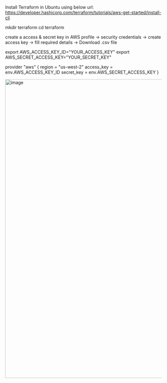 Install Terraform in Ubuntu using below url:
https://developer.hashicorp.com/terraform/tutorials/aws-get-started/install-cli

mkdir terraform
cd terraform

create a access & secret key in AWS
profile -> security credentials -> create access key -> fill required details -> Download .csv file

export AWS_ACCESS_KEY_ID="YOUR_ACCESS_KEY"
export AWS_SECRET_ACCESS_KEY="YOUR_SECRET_KEY"

provider "aws" {
  region     = "us-west-2"
  access_key = env.AWS_ACCESS_KEY_ID
  secret_key = env.AWS_SECRET_ACCESS_KEY
}

<img width="960" alt="image" src="https://github.com/user-attachments/assets/14b1acef-499c-425c-9bba-94cc216e2685" />


